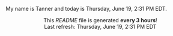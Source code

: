 My name is Tanner and today is Thursday, June 19, 2:31 PM EDT.

<p align="center">This <i>README</i> file is generated <b>every 3 hours</b>!</br>Last refresh: Thursday, June 19, 2:31 PM EDT<br /></p>
